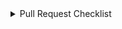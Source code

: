 <details>
  <summary>Pull Request Checklist</summary>

Please confirm the following before requesting review:

- [ ] I have [disclosed my use of
  AI](https://github.com/payjoin/rust-payjoin/blob/master/.github/CONTRIBUTING.md#ai-assistance-notice)
  in the body of this PR.
- [ ] I have read [CONTRIBUTING.md](https://github.com/payjoin/rust-payjoin/blob/master/.github/CONTRIBUTING.md#commits) and **rebased my branch to produce [hygienic commits](https://github.com/bitcoin/bitcoin/blob/master/CONTRIBUTING.md#committing-patches)**.
</details>
